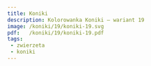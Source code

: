```yaml
---
title: Koniki
description: Kolorowanka Koniki – wariant 19
image: /koniki/19/koniki-19.svg
pdf:   /koniki/19/koniki-19.pdf
tags:
 - zwierzeta
 - koniki
---
```

